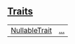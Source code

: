 
[Traits](./core-nullable-traits.md)
 ---
| | |
|:---|:---|
| [NullableTrait](./core-nullable-NullableTrait.md) | [...](./core-nullable-NullableTrait.md) |
